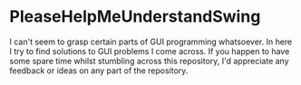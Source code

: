 # PleaseHelpMeUnderstandSwing
 I can't seem to grasp certain parts of GUI programming whatsoever. In here I try to find solutions to GUI problems I come across.
 If you happen to have some spare time whilst stumbling across this repository, I'd appreciate any feedback or ideas on any part of the repository.
